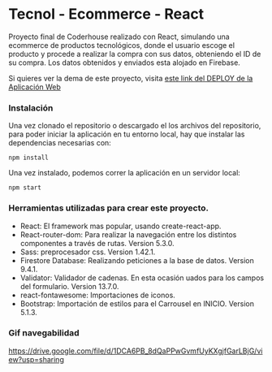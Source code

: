 # Tecnol - Ecommerce - React 

Proyecto final de Coderhouse realizado con React, simulando una ecommerce de productos tecnológicos, donde el usuario escoge el producto y procede a realizar la compra con sus datos, obteniendo el ID de su compra. Los datos obtenidos y enviados esta alojado en Firebase.

Si quieres ver la dema de este proyecto, visita [este link del DEPLOY de la Aplicación Web](https://61a5eb8bcf09e6e065256e6a--confident-noyce-b60f59.netlify.app/)

### Instalación

Una vez clonado el repositorio o descargado el los archivos del repositorio, para poder iniciar la aplicación en tu entorno local, hay que instalar las dependencias necesarias con: 

```
npm install
```

Una vez instalado, podemos correr la aplicación en un servidor local:

```
npm start
```

### Herramientas utilizadas para crear este proyecto.

- React: El framework mas popular, usando create-react-app.
- React-router-dom: Para realizar la navegación entre los distintos componentes a través de rutas. Version 5.3.0.
- Sass: preprocesador css. Version 1.42.1.
- Firestore Database: Realizando peticiones a la base de datos.  Version 9.4.1.
- Validator: Validador de cadenas. En esta ocasión uados para los campos del formulario. Version 13.7.0.
- react-fontawesome: Importaciones de iconos.
- Bootstrap: Importación de estilos para el Carrousel en INICIO. Version 5.1.3.

### Gif navegabilidad

https://drive.google.com/file/d/1DCA6PB_8dQaPPwGvmfUyKXgjfGarLBjG/view?usp=sharing